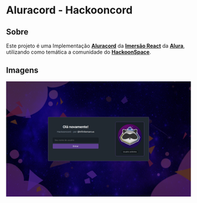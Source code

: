 # Aluracord - Hackooncord

## Sobre

Este projeto é uma Implementação [**Aluracord**](https://github.com/alura-challenges/aluracord-matrix) da [**Imersão React**](https://www.alura.com.br/imersao-react) da [**Alura**](https://alura.com.br), utilizando como temática a comunidade do [**HackoonSpace**](https://hackoonspace.com).

## Imagens

![Imagem](https://github.com/InfiniteMarcus/aluracord-hackooncord/blob/main/.docs/index.png)

